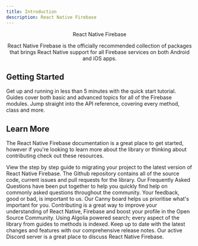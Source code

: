 ```yaml
---
title: Introduction
description: React Native Firebase
---
```


<div style="text-align: center;">
  <LogoAnimated></LogoAnimated>
  <Heading el="h1">React Native Firebase</Heading>
  <p>
    React Native Firebase is the officially recommended collection of packages that brings React Native support for all Firebase services on both Android and iOS apps.
  </p>
</div>

## Getting Started

<Grid columns="3">
  <Block
    title="Quick Start"
    to="/quick-start"
    icon="done"
    color="#2196F3"
  >
    Get up and running in less than 5 minutes with the quick start tutorial. 
  </Block>
  <Block
    title="Guides"
    to="/guides"
    icon="school"
    color="#4CAF50"
  >
    Guides cover both basic and advanced topics for all of the Firebase modules.
  </Block>
  <Block
    title="Reference"
    to="/{{ latest_version }}"
    icon="layers"
    color="#9C27B0"
  >
    Jump straight into the API reference, covering every method, class and more.
  </Block>
</Grid>

## Learn More

The React Native Firebase documentation is a great place to get started, however if you're looking to learn more about the library or thinking about contributing check out these resources.

<Grid columns="2">
  <Block
    title="Migrating to v6"
    to="/migrating-to-v6"
    icon="new_releases"
    color="#03a9f4"
  >
    View the step by step guide to migrating your project to the latest version of React Native Firebase.
  </Block>
  <Block
    title="Github"
    to="https://github.com/invertase/react-native-firebase"
    icon="code"
    color="#24292e"
  >
    The Github repository contains all of the source code, current issues and pull requests for the library.
  </Block>
  <Block
    title="FAQs"
    to="/faqs"
    icon="question_answer"
    color="#4caf50"
  >
    Our Frequently Asked Questions have been put together to help you quickly find help on commonly asked questions 		throughout the community.
  </Block>
  <Block
    title="Feedback"
    to="/feedback"
    icon="record_voice_over"
    color="#00bcd4"
  >
    Your feedback, good or bad, is important to us. Our Canny board helps us prioritise what's important for you.
  </Block>
  <Block
    title="Contributing"
    to="/contributing"
    icon="layers"
    color="#e91e63"
  >
    Contributing is a great way to improve your understanding of React Native, Firebase and boost your profile in the Open Source Community.
  </Block>
  <Block
    title="Search"
    to="/search"
    icon="search"
    color="#3f51b5"
  >
    Using Algolia powered search; every aspect of the library from guides to methods is indexed.
  </Block>
  <Block
    title="Releases"
    to="/releases"
    icon="stars"
    color="#00bcd4"
  >
    Keep up to date with the latest changes and features with our comprehensive release notes.
  </Block>
  <Block
    title="Community Chat"
    to="https://discordapp.com/invite/XsKpw4"
    icon="speaker_notes"
    color="#7289DA"
  >
    Our active Discord server is a great place to discuss React Native Firebase.
  </Block>
</Grid>
